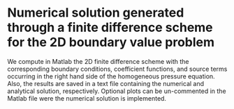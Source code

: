 # Numerical solution generated through a finite difference scheme for the 2D boundary value problem

We compute in Matlab the 2D finite difference scheme with the corresponding boundary conditions, coefficient functions, and source
terms occurring in the right hand side of the homogeneous pressure equation. 
Also, the results are saved in a text file containing the numerical and analytical solution, respectively. 
Optional plots can be un-commented in the Matlab file were the numerical solution is implemented.

